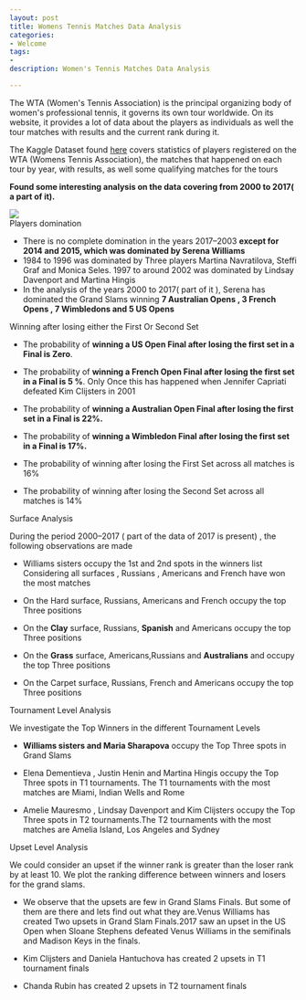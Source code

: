 ```yaml
---
layout: post
title: Womens Tennis Matches Data Analysis
categories: 
- Welcome
tags:
- 
description: Women's Tennis Matches Data Analysis    

---         
```

The WTA (Women's Tennis Association) is the principal organizing body of women's professional tennis, it governs its own tour worldwide. On its website, it provides a lot of data about the players as individuals as well the tour matches with results and the current rank during it.          

The Kaggle Dataset found [here](https://www.kaggle.com/joaoevangelista/wta-matches-and-rankings) covers statistics of players registered on the WTA (Womens Tennis Association), the matches that happened on each tour by year, with results, as well some qualifying matches for the tours    

**Found some interesting analysis on the data covering from 2000 to 2017( a part of it).**  

<div class="img_row">
	<img class="col three" src="../../assets/images/womens-tennis/tennisball.jpeg">
</div>
    
<div class="alert alert-success" role="alert">
 Players domination
</div>   


* There is no complete domination in the years 2017–2003 **except for 2014 and 2015, which was dominated by Serena Williams**                       
* 1984 to 1996 was dominated by Three players Martina Navratilova, Steffi Graf and Monica Seles. 1997 to around 2002 was dominated by Lindsay Davenport and Martina Hingis            
* In the analysis of the years 2000 to 2017( part of it ), Serena has dominated the Grand Slams winning **7 Australian Opens , 3 French Opens , 7 Wimbledons and 5 US Opens**            

<div class="alert alert-success" role="alert">
 Winning after losing either the First Or Second Set
</div>   

* The probability of **winning a US Open Final after losing the first set in a Final is Zero**.            

* The probability of **winning a French Open Final after losing the first set in a Final is 5 %**. Only Once this has happened when Jennifer Capriati defeated Kim Clijsters in 2001         

* The probability of **winning a Australian Open Final after losing the first set in a Final is 22%.**          

* The probability of **winning a Wimbledon Final after losing the first set in a Final is 17%.**          

* The probability of winning after losing the First Set across all matches is 16%            

* The probability of winning after losing the Second Set across all matches is 14%

<div class="alert alert-success" role="alert">
 Surface Analysis
</div>   
      

During the period 2000–2017 ( part of the data of 2017 is present) , the following observations are made               

* Williams sisters occupy the 1st and 2nd spots in the winners list
Considering all surfaces , Russians , Americans and French have won the most matches            

* On the Hard surface, Russians, Americans and French occupy the top Three positions            

* On the **Clay** surface, Russians, **Spanish** and Americans occupy the top Three positions          

* On the **Grass** surface, Americans,Russians and **Australians** and occupy the top Three positions            

* On the Carpet surface, Russians, French and Americans occupy the top Three positions                    

<div class="alert alert-success" role="alert">
 Tournament Level Analysis
</div>    
         

We investigate the Top Winners in the different Tournament Levels         

* **Williams sisters and Maria Sharapova**  occupy the Top Three spots in Grand Slams        

* Elena Dementieva , Justin Henin and Martina Hingis occupy the Top Three spots in T1 tournaments. The T1 tournaments with the most matches are Miami, Indian Wells and Rome           

* Amelie Mauresmo , Lindsay Davenport and Kim Clijsters occupy the Top Three spots in T2 tournaments.The T2 tournaments with the most matches are Amelia Island, Los Angeles and Sydney            

<div class="alert alert-success" role="alert">
 Upset Level Analysis
</div>              

We could consider an upset if the winner rank is greater than the loser rank by at least 10. We plot the ranking difference between winners and losers for the grand slams.               

* We observe that the upsets are few in Grand Slams Finals. But some of them are there and lets find out what they are.Venus Williams has created Two upsets in Grand Slam Finals.2017 saw an upset in the US Open when Sloane Stephens defeated Venus Williams in the semifinals and Madison Keys in the finals.             

* Kim Clijsters and Daniela Hantuchova has created 2 upsets in T1 tournament finals           

* Chanda Rubin has created 2 upsets in T2 tournament finals              


